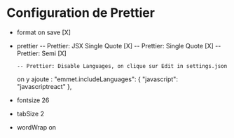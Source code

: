 # Configuration de Prettier

-   format on save [X]

-   prettier
    -- Prettier: JSX Single Quote [X]
    -- Prettier: Single Quote [X]
    -- Prettier: Semi [X]

        -- Prettier: Disable Languages, on clique sur Edit in settings.json

    on y ajoute :
    "emmet.includeLanguages": {
    "javascript": "javascriptreact"
    },

-   fontsize 26
-   tabSize 2
-   wordWrap on
